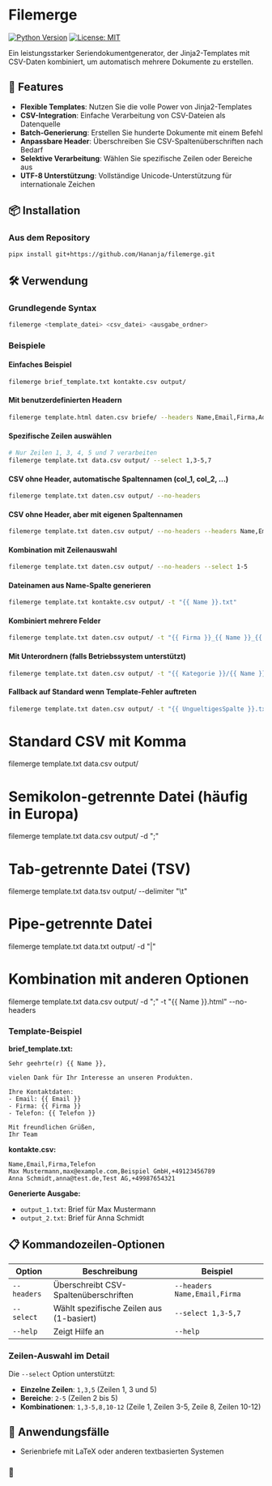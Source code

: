 # Filemerge

[![Python Version](https://img.shields.io/badge/python-3.8+-blue.svg)](https://python.org)
[![License: MIT](https://img.shields.io/badge/License-MIT-yellow.svg)](https://opensource.org/licenses/MIT)

Ein leistungsstarker Seriendokumentgenerator, der Jinja2-Templates mit CSV-Daten kombiniert, um automatisch mehrere Dokumente zu erstellen.

## 🚀 Features

- **Flexible Templates**: Nutzen Sie die volle Power von Jinja2-Templates
- **CSV-Integration**: Einfache Verarbeitung von CSV-Dateien als Datenquelle
- **Batch-Generierung**: Erstellen Sie hunderte Dokumente mit einem Befehl
- **Anpassbare Header**: Überschreiben Sie CSV-Spaltenüberschriften nach Bedarf
- **Selektive Verarbeitung**: Wählen Sie spezifische Zeilen oder Bereiche aus
- **UTF-8 Unterstützung**: Vollständige Unicode-Unterstützung für internationale Zeichen

## 📦 Installation

### Aus dem Repository
```bash
pipx install git+https://github.com/Hananja/filemerge.git
```

## 🛠️ Verwendung

### Grundlegende Syntax
```bash
filemerge <template_datei> <csv_datei> <ausgabe_ordner>
```

### Beispiele

#### Einfaches Beispiel
```bash
filemerge brief_template.txt kontakte.csv output/
```

#### Mit benutzerdefinierten Headern
```bash
filemerge template.html daten.csv briefe/ --headers Name,Email,Firma,Adresse
```

#### Spezifische Zeilen auswählen
```bash
# Nur Zeilen 1, 3, 4, 5 und 7 verarbeiten
filemerge template.txt data.csv output/ --select 1,3-5,7
```

#### CSV ohne Header, automatische Spaltennamen (col_1, col_2, ...)
```bash
filemerge template.txt daten.csv output/ --no-headers
```

#### CSV ohne Header, aber mit eigenen Spaltennamen
```bash
filemerge template.txt daten.csv output/ --no-headers --headers Name,Email,Telefon
```

#### Kombination mit Zeilenauswahl
```bash
filemerge template.txt daten.csv output/ --no-headers --select 1-5
```

#### Dateinamen aus Name-Spalte generieren
```bash
filemerge template.txt kontakte.csv output/ -t "{{ Name }}.txt"
```

#### Kombiniert mehrere Felder
```bash
filemerge template.txt daten.csv output/ -t "{{ Firma }}_{{ Name }}_{{ Datum }}.html"
```

#### Mit Unterordnern (falls Betriebssystem unterstützt)
```bash
filemerge template.txt daten.csv output/ -t "{{ Kategorie }}/{{ Name }}.txt"
```

#### Fallback auf Standard wenn Template-Fehler auftreten
```bash
filemerge template.txt daten.csv output/ -t "{{ UngueltigesSpalte }}.txt"
```
# Standard CSV mit Komma
filemerge template.txt data.csv output/

# Semikolon-getrennte Datei (häufig in Europa)
filemerge template.txt data.csv output/ -d ";"

# Tab-getrennte Datei (TSV)
filemerge template.txt data.tsv output/ --delimiter "\\t"

# Pipe-getrennte Datei
filemerge template.txt data.txt output/ -d "|"

# Kombination mit anderen Optionen
filemerge template.txt data.csv output/ -d ";" -t "{{ Name }}.html" --no-headers

### Template-Beispiel

**brief_template.txt:**
```jinja2
Sehr geehrte(r) {{ Name }},

vielen Dank für Ihr Interesse an unseren Produkten. 

Ihre Kontaktdaten:
- Email: {{ Email }}
- Firma: {{ Firma }}
- Telefon: {{ Telefon }}

Mit freundlichen Grüßen,
Ihr Team
```

**kontakte.csv:**
```csv
Name,Email,Firma,Telefon
Max Mustermann,max@example.com,Beispiel GmbH,+49123456789
Anna Schmidt,anna@test.de,Test AG,+49987654321
```

**Generierte Ausgabe:**
- `output_1.txt`: Brief für Max Mustermann
- `output_2.txt`: Brief für Anna Schmidt

## 📋 Kommandozeilen-Optionen

| Option | Beschreibung | Beispiel |
|--------|--------------|----------|
| `--headers` | Überschreibt CSV-Spaltenüberschriften | `--headers Name,Email,Firma` |
| `--select` | Wählt spezifische Zeilen aus (1-basiert) | `--select 1,3-5,7` |
| `--help` | Zeigt Hilfe an | `--help` |

### Zeilen-Auswahl im Detail

Die `--select` Option unterstützt:
- **Einzelne Zeilen**: `1,3,5` (Zeilen 1, 3 und 5)
- **Bereiche**: `2-5` (Zeilen 2 bis 5)
- **Kombinationen**: `1,3-5,8,10-12` (Zeile 1, Zeilen 3-5, Zeile 8, Zeilen 10-12)

## 🎯 Anwendungsfälle

- Serienbriefe mit LaTeX oder anderen textbasierten Systemen
### 📧